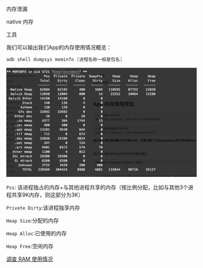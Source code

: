 内存泄漏

native 内存

工具







我们可以输出我们App的内存使用情况概览：

```java
adb shell dumpsys meminfo [进程名称一般是包名]
```

![image-20200803191900002](images/image-20200803191900002.png)

`Pss`: 该进程独占的内存+与其他进程共享的内存（按比例分配，比如与其他3个进程共享9K内存，则这部分为3K）

`Privete Dirty`:该进程独享内存

`Heap Size`:分配的内存

`Heap Alloc`:已使用的内存

`Heap Free`:空闲内存





[调查 RAM 使用情况](https://developer.android.com/studio/profile/investigate-ram)